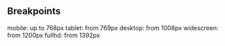 ## Breakpoints

mobile: up to 768px
tablet: from 769px
desktop: from 1008px
widescreen: from 1200px
fullhd: from 1392px
